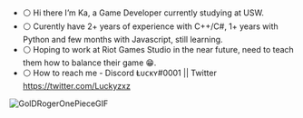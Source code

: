 - ⚪ Hi there I’m Ka, a Game Developer currently studying at USW.
- ⚪ Curently have 2+ years of experience with C++/C#, 1+ years with Python and few months with Javascript, still learning.
- ⚪ Hoping to work at Riot Games Studio in the near future, need to teach them how to balance their game 😁.
- ⚪ How to reach me - Discord Ⱡᴜᴄᴋʏ#0001 || Twitter https://twitter.com/Luckyzxz

![GolDRogerOnePieceGIF](https://user-images.githubusercontent.com/65267687/175784526-30940e61-2839-4665-a8a3-dc9afa7ac129.gif)
